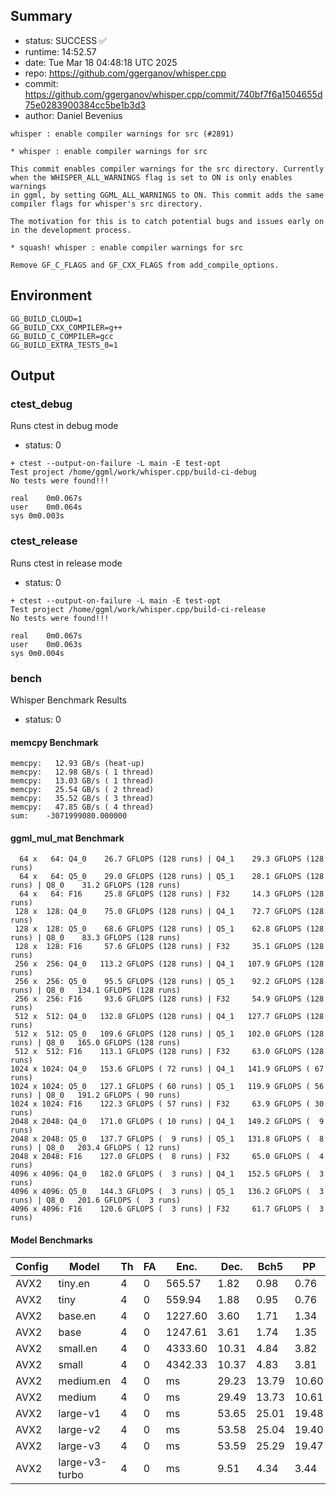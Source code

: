 ## Summary

- status:  SUCCESS ✅
- runtime: 14:52.57
- date:    Tue Mar 18 04:48:18 UTC 2025
- repo:    https://github.com/ggerganov/whisper.cpp
- commit:  https://github.com/ggerganov/whisper.cpp/commit/740bf7f6a1504655d75e0283900384cc5be1b3d3
- author:  Daniel Bevenius
```
whisper : enable compiler warnings for src (#2891)

* whisper : enable compiler warnings for src

This commit enables compiler warnings for the src directory. Currently
when the WHISPER_ALL_WARNINGS flag is set to ON is only enables warnings
in ggml, by setting GGML_ALL_WARNINGS to ON. This commit adds the same
compiler flags for whisper's src directory.

The motivation for this is to catch potential bugs and issues early on
in the development process.

* squash! whisper : enable compiler warnings for src

Remove GF_C_FLAGS and GF_CXX_FLAGS from add_compile_options.
```

## Environment

```
GG_BUILD_CLOUD=1
GG_BUILD_CXX_COMPILER=g++
GG_BUILD_C_COMPILER=gcc
GG_BUILD_EXTRA_TESTS_0=1
```

## Output

### ctest_debug

Runs ctest in debug mode
- status: 0
```
+ ctest --output-on-failure -L main -E test-opt
Test project /home/ggml/work/whisper.cpp/build-ci-debug
No tests were found!!!

real	0m0.067s
user	0m0.064s
sys	0m0.003s
```
### ctest_release

Runs ctest in release mode
- status: 0
```
+ ctest --output-on-failure -L main -E test-opt
Test project /home/ggml/work/whisper.cpp/build-ci-release
No tests were found!!!

real	0m0.067s
user	0m0.063s
sys	0m0.004s
```
### bench

Whisper Benchmark Results
- status: 0
#### memcpy Benchmark

```
memcpy:   12.93 GB/s (heat-up)
memcpy:   12.98 GB/s ( 1 thread)
memcpy:   13.03 GB/s ( 1 thread)
memcpy:   25.54 GB/s ( 2 thread)
memcpy:   35.52 GB/s ( 3 thread)
memcpy:   47.85 GB/s ( 4 thread)
sum:    -3071999080.000000
```

#### ggml_mul_mat Benchmark

```
  64 x   64: Q4_0    26.7 GFLOPS (128 runs) | Q4_1    29.3 GFLOPS (128 runs)
  64 x   64: Q5_0    29.0 GFLOPS (128 runs) | Q5_1    28.1 GFLOPS (128 runs) | Q8_0    31.2 GFLOPS (128 runs)
  64 x   64: F16     25.8 GFLOPS (128 runs) | F32     14.3 GFLOPS (128 runs)
 128 x  128: Q4_0    75.0 GFLOPS (128 runs) | Q4_1    72.7 GFLOPS (128 runs)
 128 x  128: Q5_0    68.6 GFLOPS (128 runs) | Q5_1    62.8 GFLOPS (128 runs) | Q8_0    83.3 GFLOPS (128 runs)
 128 x  128: F16     57.6 GFLOPS (128 runs) | F32     35.1 GFLOPS (128 runs)
 256 x  256: Q4_0   113.2 GFLOPS (128 runs) | Q4_1   107.9 GFLOPS (128 runs)
 256 x  256: Q5_0    95.5 GFLOPS (128 runs) | Q5_1    92.2 GFLOPS (128 runs) | Q8_0   134.1 GFLOPS (128 runs)
 256 x  256: F16     93.6 GFLOPS (128 runs) | F32     54.9 GFLOPS (128 runs)
 512 x  512: Q4_0   132.8 GFLOPS (128 runs) | Q4_1   127.7 GFLOPS (128 runs)
 512 x  512: Q5_0   109.6 GFLOPS (128 runs) | Q5_1   102.0 GFLOPS (128 runs) | Q8_0   165.0 GFLOPS (128 runs)
 512 x  512: F16    113.1 GFLOPS (128 runs) | F32     63.0 GFLOPS (128 runs)
1024 x 1024: Q4_0   153.6 GFLOPS ( 72 runs) | Q4_1   141.9 GFLOPS ( 67 runs)
1024 x 1024: Q5_0   127.1 GFLOPS ( 60 runs) | Q5_1   119.9 GFLOPS ( 56 runs) | Q8_0   191.2 GFLOPS ( 90 runs)
1024 x 1024: F16    122.3 GFLOPS ( 57 runs) | F32     63.9 GFLOPS ( 30 runs)
2048 x 2048: Q4_0   171.0 GFLOPS ( 10 runs) | Q4_1   149.2 GFLOPS (  9 runs)
2048 x 2048: Q5_0   137.7 GFLOPS (  9 runs) | Q5_1   131.8 GFLOPS (  8 runs) | Q8_0   203.4 GFLOPS ( 12 runs)
2048 x 2048: F16    127.0 GFLOPS (  8 runs) | F32     65.0 GFLOPS (  4 runs)
4096 x 4096: Q4_0   182.0 GFLOPS (  3 runs) | Q4_1   152.5 GFLOPS (  3 runs)
4096 x 4096: Q5_0   144.3 GFLOPS (  3 runs) | Q5_1   136.2 GFLOPS (  3 runs) | Q8_0   201.6 GFLOPS (  3 runs)
4096 x 4096: F16    120.6 GFLOPS (  3 runs) | F32     61.7 GFLOPS (  3 runs)
```

#### Model Benchmarks

|           Config |         Model |  Th |  FA |    Enc. |    Dec. |    Bch5 |      PP |  Commit |
|              --- |           --- | --- | --- |     --- |     --- |     --- |     --- |     --- |
|             AVX2 |       tiny.en |   4 |   0 |  565.57 |    1.82 |    0.98 |    0.76 | 740bf7f |
|             AVX2 |          tiny |   4 |   0 |  559.94 |    1.88 |    0.95 |    0.76 | 740bf7f |
|             AVX2 |       base.en |   4 |   0 | 1227.60 |    3.60 |    1.71 |    1.34 | 740bf7f |
|             AVX2 |          base |   4 |   0 | 1247.61 |    3.61 |    1.74 |    1.35 | 740bf7f |
|             AVX2 |      small.en |   4 |   0 | 4333.60 |   10.31 |    4.84 |    3.82 | 740bf7f |
|             AVX2 |         small |   4 |   0 | 4342.33 |   10.37 |    4.83 |    3.81 | 740bf7f |
|             AVX2 |     medium.en |   4 |   0 |      ms |   29.23 |   13.79 |   10.60 | 740bf7f |
|             AVX2 |        medium |   4 |   0 |      ms |   29.49 |   13.73 |   10.61 | 740bf7f |
|             AVX2 |      large-v1 |   4 |   0 |      ms |   53.65 |   25.01 |   19.48 | 740bf7f |
|             AVX2 |      large-v2 |   4 |   0 |      ms |   53.58 |   25.04 |   19.40 | 740bf7f |
|             AVX2 |      large-v3 |   4 |   0 |      ms |   53.59 |   25.29 |   19.47 | 740bf7f |
|             AVX2 | large-v3-turbo |   4 |   0 |      ms |    9.51 |    4.34 |    3.44 | 740bf7f |

